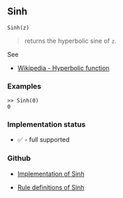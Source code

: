 ## Sinh

```
Sinh(z)
```

> returns the hyperbolic sine of `z`.
 
See
* [Wikipedia - Hyperbolic function](https://en.wikipedia.org/wiki/Hyperbolic_function)
 
### Examples

```
>> Sinh(0)
0
```






### Implementation status

* &#x2705; - full supported

### Github

* [Implementation of Sinh](https://github.com/axkr/symja_android_library/blob/master/symja_android_library/matheclipse-core/src/main/java/org/matheclipse/core/builtin/ExpTrigsFunctions.java#L3069) 

* [Rule definitions of Sinh](https://github.com/axkr/symja_android_library/blob/master/symja_android_library/rules/SinhRules.m) 
